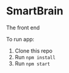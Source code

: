 # SmartBrain 
The front end

To run app:
1. Clone this repo
2. Run `npm install`
3. Run `npm start`

